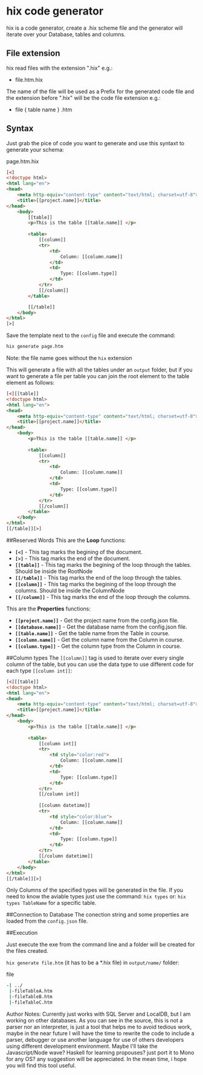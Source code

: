 # hix code generator
hix is a code generator, create a .hix scheme file and the generator will iterate over your Database, tables and columns.

## File extension
hix read files with the extension ".hix" e.g.:
 - file.htm.hix
 
The name of the file will be used as a Prefix for the generated code file and the extension before ".hix" will be the code file extension e.g.:

 - file { table name } .htm
  
 
## Syntax

Just grab the pice of code you want to generate and use this syntaxt to generate your schema:

page.htm.hix

```aspx
[<]
<!doctype html>
<html lang="en">
<head>
	<meta http-equiv="content-type" content="text/html; charset=utf-8">
	<title>[[project.name]]</title>
</head>
	<body>
		[[table]]
		<p>This is the table [[table.name]] </p>
		
		<table>
			[[column]]
			<tr>
				<td>
					Column: [[column.name]]
				</td>
				<td>
					Type: [[column.type]]
				</td>
			</tr>
			[[/column]]
		</table>

		[[/table]]
	</body>
</html>
[>]
```
Save the template next to the `config` file and execute the command:
```bash
hix generate page.htm
```

Note: the file name goes without the `hix` extension

This will generate a file with all the tables under an `output` folder, but if you want to generate a file per table you can join the root element to the table element as follows:

```aspx
[<][[table]]
<!doctype html>
<html lang="en">
<head>
	<meta http-equiv="content-type" content="text/html; charset=utf-8">
	<title>[[project.name]]</title>
</head>
	<body>
		<p>This is the table [[table.name]] </p>
		
		<table>
			[[column]]
			<tr>
				<td>
					Column: [[column.name]]
				</td>
				<td>
					Type: [[column.type]]
				</td>
			</tr>
			[[/column]]
		</table>
	</body>
</html>
[[/table]][>]
```

##Reserved Words
This are the **Loop** functions:
 *   **`[<]`** - This tag marks the begining of the document.
 *   **`[>]`** - This tag marks the end of the document.
 *   **`[[table]]`** - This tag marks the begining of the loop through the tables. Should be inside the RootNode
 *   **`[[/table]]`** - This tag marks the end of the loop through the tables.
 *   **`[[column]]`** - This tag marks the begining of the loop through the columns. Should be inside the ColumnNode
 *   **`[[/column]]`** - This tag marks the end of the loop through the columns.
 

This are the **Properties** functions:
 * **`[[project.name]]`** - Get the project name from the config.json file.
 * **`[[database.name]]`** - Get the database name from the config.json file. 
 * **`[[table.name]]`** - Get the table name from the Table in course.
 * **`[[column.name]]`** - Get the column name from the Column in course.
 * **`[[column.type]]`** - Get the column type from the Column in course.

##Column types
The `[[column]]` tag is used to iterate over every single column of the table, but you can use the data type to use different code for each type `[[column int]]`:

```aspx
[<][[table]]
<!doctype html>
<html lang="en">
<head>
	<meta http-equiv="content-type" content="text/html; charset=utf-8">
	<title>[[project.name]]</title>
</head>
	<body>
		<p>This is the table [[table.name]] </p>
		
		<table>
			[[column int]]
			<tr>
				<td style="color:red">
					Column: [[column.name]]
				</td>
				<td>
					Type: [[column.type]]
				</td>
			</tr>
			[[/column int]]
			
			[[column datetime]]
			<tr>
				<td style="color:blue">
					Column: [[column.name]]
				</td>
				<td>
					Type: [[column.type]]
				</td>
			</tr>
			[[/column datetime]]
		</table>
	</body>
</html>
[[/table]][>]
```

Only Columns of the specified types will be generated in the file. If you need to know the aviable types just use the command: `hix types` or: `hix types TableName` for a specific table.

##Connection to Database
The conection string and some properties are loaded from the `config.json` file. 

##Execution


Just execute the exe from the command line and a folder will be created for the files created.

`hix generate file.htm` (it has to be a *.hix file) in `output/name/` folder:

file
```bash
-| ../ 
 |-fileTableA.htm
 |-fileTableB.htm
 |-fileTableC.htm
```

Author Notes:
Currently just works with SQL Server and LocalDB, but I am working on other databases. As you can see in the source, this is not a parser nor an interpreter, is just a tool that helps me to avoid tedious work, maybe in the near future I will have the time to rewrite the code to include a parser, debugger or use another language for use of others developers using different development environment. Maybe I'll take the Javascript/Node wave? Haskell for learning propouses? just port it to Mono for any OS? any suggestion will be appreciated.
In the mean time, i hope you will find this tool useful.
